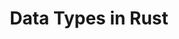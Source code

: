 ---
id: -data-types 
title: Data Types in Rust
sidebar_label: Data Types
description: Learn what data types are and which basic ones exist.
---